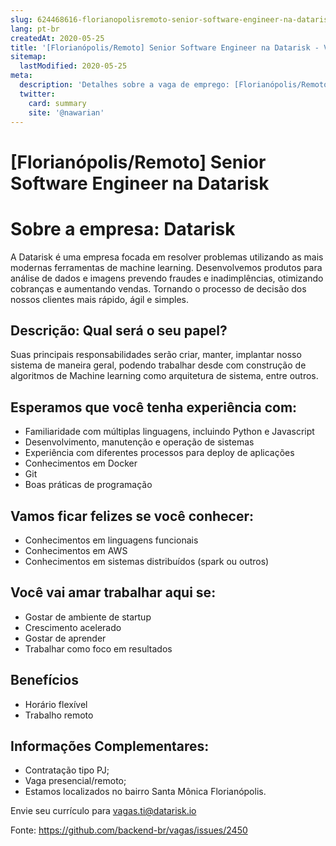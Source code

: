 ```yaml
---
slug: 624468616-florianopolisremoto-senior-software-engineer-na-datarisk
lang: pt-br
createdAt: 2020-05-25
title: '[Florianópolis/Remoto] Senior Software Engineer na Datarisk - Vaga de Emprego'
sitemap:
  lastModified: 2020-05-25
meta:
  description: 'Detalhes sobre a vaga de emprego: [Florianópolis/Remoto] Senior Software Engineer na Datarisk'
  twitter:
    card: summary
    site: '@nawarian'
---
```


# [Florianópolis/Remoto] Senior Software Engineer na Datarisk

# Sobre a empresa: Datarisk 
A Datarisk é uma empresa focada em resolver problemas utilizando as mais modernas ferramentas de machine learning. 
Desenvolvemos produtos para análise de dados e imagens prevendo fraudes e inadimplências, otimizando cobranças e aumentando vendas. 
Tornando o processo de decisão dos nossos clientes mais rápido, ágil e simples.

## Descrição: Qual será o seu papel? 
Suas principais responsabilidades serão criar, manter, implantar nosso sistema de maneira geral, podendo trabalhar desde com construção de algoritmos de Machine learning como arquitetura de sistema, entre outros.

## Esperamos que você tenha experiência com: 
- Familiaridade com múltiplas linguagens, incluindo Python e Javascript
- Desenvolvimento, manutenção e operação de sistemas
- Experiência com diferentes processos para deploy de aplicações
- Conhecimentos em Docker
- Git
- Boas práticas de programação

## Vamos ficar felizes se você conhecer: 
- Conhecimentos em linguagens funcionais
- Conhecimentos em AWS
- Conhecimentos em sistemas distribuídos (spark ou outros)

## Você vai amar trabalhar aqui se:
- Gostar de ambiente de startup
- Crescimento acelerado
- Gostar de aprender
- Trabalhar como foco em resultados

## Benefícios
- Horário flexível
- Trabalho remoto

## Informações Complementares:
- Contratação tipo PJ;
- Vaga presencial/remoto;
- Estamos localizados no bairro Santa Mônica Florianópolis.

Envie seu currículo para vagas.ti@datarisk.io


Fonte: https://github.com/backend-br/vagas/issues/2450